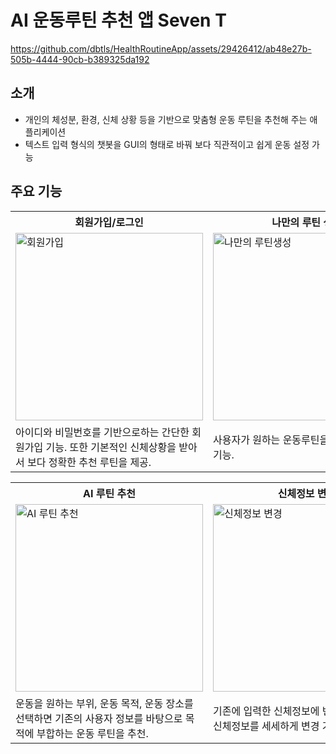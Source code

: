 # AI 운동루틴 추천 앱 Seven T
https://github.com/dbtls/HealthRoutineApp/assets/29426412/ab48e27b-505b-4444-90cb-b389325da192

## 소개
- 개인의 체성분, 환경, 신체 상황 등을 기반으로 맞춤형 운동 루틴을 추천해 주는 애플리케이션
- 텍스트 입력 형식의 챗봇을 GUI의 형태로 바꿔 보다 직관적이고 쉽게 운동 설정 가능



## 주요 기능
<table>
  <tr>
    <th>회원가입/로그인</th>
    <th>나만의 루틴 생성</th>
    <th>루틴 정보</th>
  </tr>
  <tr>
    <td><img src="https://github.com/dbtls/HealthRoutineApp/assets/29426412/a21d05c2-2602-4827-ba8b-acc607a75251" alt="회원가입" width="300"></td>
    <td><img src="https://github.com/dbtls/HealthRoutineApp/assets/29426412/d6719ad3-93de-41dc-af18-e50e21c156ff" alt="나만의 루틴생성" width="300"></td>
    <td><img src="https://github.com/dbtls/HealthRoutineApp/assets/29426412/b29fe4cd-d24e-4f56-ae9b-18f317bc2dbd" alt="루틴 정보" width="300"></td>
  </tr>
  <tr>
    <td>아이디와 비밀번호를 기반으로하는 간단한 회원가입 기능. 또한 기본적인 신체상황을 받아서 보다 정확한 추천 루틴을 제공.</td>
    <td>사용자가 원하는 운동루틴을 직접 설정하는 기능.</td>
    <td>만들어진 루틴의 정보를 볼 수 있고, 운동을 클릭하면 운동 방법과 예시 영상을 제공.</td>
  </tr>
</table>


<table>
  <tr>
    <th>AI 루틴 추천</th>
    <th>신체정보 변경</th>
    <th>루틴 검색</th>
  </tr>
  <tr>
    <td><img src="https://github.com/dbtls/HealthRoutineApp/assets/29426412/8c48110b-d42d-4a49-bd44-f52e27f798d0" alt="AI 루틴 추천" width="300"></td>
    <td><img src="https://github.com/dbtls/HealthRoutineApp/assets/29426412/7980181e-d87d-467f-b5e6-a79d3a6eede4" alt="신체정보 변경" width="300"></td>
    <td><img src="https://github.com/dbtls/HealthRoutineApp/assets/29426412/1f21fd2b-d5bb-40d0-ad3d-6796960b780d" alt="루틴 검색" width="300"></td>
  </tr>
  <tr>
    <td>운동을 원하는 부위, 운동 목적, 운동 장소를 선택하면 기존의 사용자 정보를 바탕으로 목적에 부합하는 운동 루틴을 추천.</td>
    <td>기존에 입력한 신체정보에 변화가 생겼다면, 신체정보를 세세하게 변경 가능.</td>
    <td>만들어진 루틴을 모아볼 수 있고, 특정 루틴을 검색할수 있음.</td>
  </tr>
</table>

